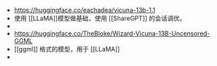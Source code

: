 - https://huggingface.co/eachadea/vicuna-13b-1.1
- 使用 [[LLaMA]]模型做基础，使用 [[ShareGPT]] 的会话调优。
-
- https://huggingface.co/TheBloke/Wizard-Vicuna-13B-Uncensored-GGML
- [[ggml]] 格式的模型，用于 [[LLaMA]]
-